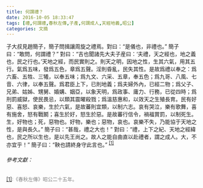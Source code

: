 ```yaml
---
title: 何謂禮？
date: 2016-10-05 18:33:47
tags: [禮,何謂禮,春秋左傳,子產,何謂成人,天經地義,昭公]
categories: 文摘
---
```

子大叔見趙簡子，簡子問揖讓周旋之禮焉。對曰：“是儀也，非禮也。” 簡子曰：“敢問，何謂禮？” 對曰：“吉也聞諸先大夫子産曰：‘夫禮，天之經也，地之義也，民之行也。’天地之經，而民實則之。則天之明，因地之性，生其六氣，用其五行。氣爲五味，發爲五色，章爲五聲。淫則昏亂，民失其性。是故爲禮以奉之：爲六畜、五牲、三犧，以奉五味；爲九文、六采、五章，奉五色；爲九哥、八風、七音、六律，以奉五聲。爲君臣上下，已則地義；爲夫婦外內，已經二物；爲父子、兄弟、姑姊、甥舅、婚媾、姻亞，以象天明，爲政事、庸力、行務，已從四時；爲刑罰威獄，使民畏忌，以類其震曜殺戮；爲溫慈惠和，以效天之生殖長育。民有好惡、喜怒、哀樂，生於六氣，是故蕃則宜類，以制六志。哀有哭泣，樂有歌舞，喜有施舍，怒有戰鬭；喜生於好，怒生於惡。是故蕃行信令，禍福賞罰，以制死生。生，好物也；死，惡物也。好物，樂也；惡物，哀也。哀樂不失，乃能協于天地之性，是與長久。”  簡子曰：“甚哉，禮之大也！”  對曰：“禮，上下之紀、天地之經緯也，民之所以生也，是以先王尚之。故人之能自曲直以赴禮者，謂之成人。大，不亦宜乎！”  簡子曰：“鞅也請終身守此言也。” <sup><span id ="anchor1">[[1]](#anchor)</span></sup>


###### 參考文獻：
<font color=gray size=2><span id ="anchor">[[1]](#anchor1)</span>:《春秋左傳》昭公二十五年。</font>
